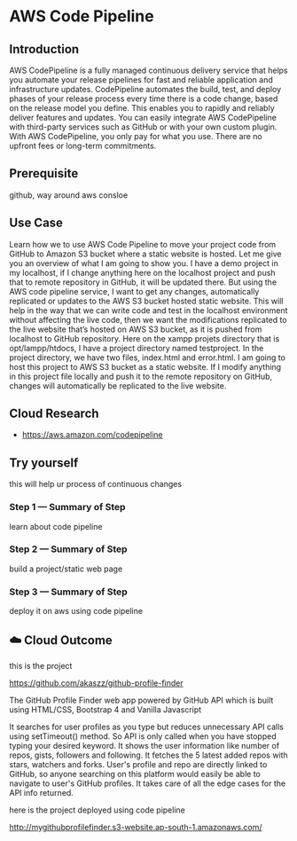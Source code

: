 

# AWS Code Pipeline 

## Introduction

 AWS CodePipeline is a fully managed continuous delivery service that helps you automate your release pipelines for fast and reliable application and infrastructure updates. CodePipeline automates the build, test, and deploy phases of your release process every time there is a code change, based on the release model you define. This enables you to rapidly and reliably deliver features and updates. You can easily integrate AWS CodePipeline with third-party services such as GitHub or with your own custom plugin. With AWS CodePipeline, you only pay for what you use. There are no upfront fees or long-term commitments.

## Prerequisite

github,
way around aws consloe

## Use Case

Learn how we to use AWS Code Pipeline to move your project code from GitHub to Amazon S3 bucket where a static website is hosted. 
Let me give you an overview of what I am going to show you. I have a demo project in my localhost, if I change anything here on the localhost project and push that to remote repository in GitHub, it will be updated there. 
But using the AWS code pipeline service, I want to get any changes, automatically replicated or updates to the AWS S3 bucket hosted static website. This will help in the way that we can write code and test in the localhost environment without affecting the live code, then we want the modifications replicated to the live website that’s hosted on AWS S3 bucket, as it is pushed from localhost to GitHub repository.
Here on the xampp projets directory that is opt/lampp/htdocs, I have a project directory named testproject. In the project directory, we have two files, index.html and error.html. I am going to host this project to AWS S3 bucket as a static website. If I modify anything in this project file locally and push it to the remote repository on GitHub, changes will automatically be replicated to the live website. 

## Cloud Research

- https://aws.amazon.com/codepipeline

## Try yourself

 this will help ur process of continuous changes 

### Step 1 — Summary of Step

learn about code pipeline

### Step 2 — Summary of Step

build a project/static web page

### Step 3 — Summary of Step

deploy it on aws using code pipeline

## ☁️ Cloud Outcome

this is the project

 https://github.com/akaszz/github-profile-finder

The GitHub Profile Finder web app powered by GitHub API which is built using HTML/CSS, Bootstrap 4 and Vanilla Javascript

It searches for user profiles as you type but reduces unnecessary API calls using setTimeout() method. So API is only called when you have stopped typing your desired keyword.
It shows the user information like number of repos, gists, followers and following.
It fetches the 5 latest added repos with stars, watchers and forks.
User's profile and repo are directly linked to GitHub, so anyone searching on this platform would easily be able to navigate to user's GitHub profiles.
It takes care of all the edge cases for the API info returned.

here is the project deployed using code pipeline

http://mygithubprofilefinder.s3-website.ap-south-1.amazonaws.com/





